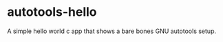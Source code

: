 autotools-hello
===============

A simple hello world c app that shows a bare bones GNU autotools setup.
